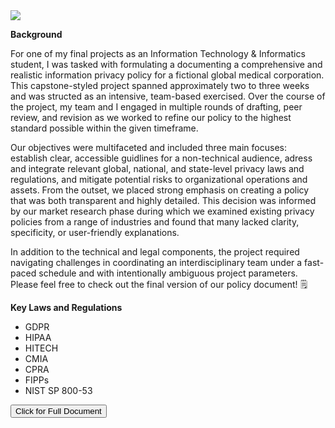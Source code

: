 <img src="https://comminfo.rutgers.edu/themes/custom/comminfo/logo.svg">

**Background**

<p>For one of my final projects as an Information Technology & Informatics student, I was tasked with formulating a documenting a comprehensive and realistic information privacy policy for a fictional global medical corporation. This capstone-styled project spanned approximately two to three weeks and was structed as an intensive, team-based exercised. Over the course of the project, my team and I engaged in multiple rounds of drafting, peer review, and revision as we worked to refine our policy to the highest standard possible within the given timeframe.</p> 
<p>Our objectives were multifaceted and included three main focuses: establish clear, accessible guidlines for a non-technical audience, adress and integrate relevant global, national, and state-level privacy laws and regulations, and mitigate potential risks to organizational operations and assets. From the outset, we placed strong emphasis on creating a policy that was both transparent and highly detailed. This decision was informed by our market research phase during which we examined existing privacy policies from a range of industries and found that many lacked clarity, specificity, or user-friendly explanations.</p>
<p>In addition to the technical and legal components, the project required navigating challenges in coordinating an interdisciplinary team under a fast-paced schedule and with intentionally ambiguous project parameters. Please feel free to check out the final version of our policy document! 🗒️ </p>

**Key Laws and Regulations**
- GDPR
- HIPAA
- HITECH
- CMIA
- CPRA
- FIPPs
- NIST SP 800-53
  
<a href="https://github.com/consinhu/info_p3/blob/main/Copy%20of%20IP3%20Final_Deliverable%201_Group%20A.docx.pdf" target="_blank" rel="noopener noreferrer">
  <button>Click for Full Document</button>
